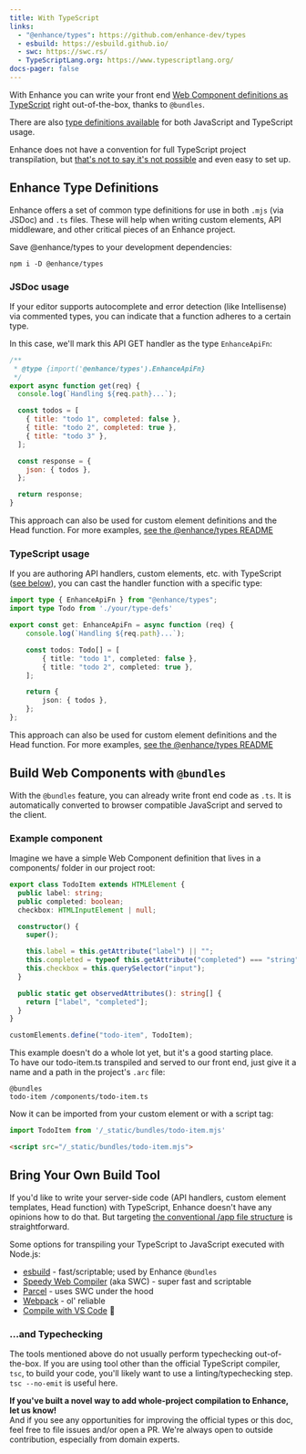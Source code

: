 ```yaml
---
title: With TypeScript
links:
  - "@enhance/types": https://github.com/enhance-dev/types
  - esbuild: https://esbuild.github.io/
  - swc: https://swc.rs/
  - TypeScriptLang.org: https://www.typescriptlang.org/
docs-pager: false
---
```


With Enhance you can write your front end [Web Component definitions as TypeScript](#build-web-components-with-bundles) right out-of-the-box, thanks to `@bundles`.

There are also [type definitions available](#enhance-type-definitions) for both JavaScript and TypeScript usage.

Enhance does not have a convention for full TypeScript project transpilation, but [that's not to say it's not possible](#bring-your-own-build-tool) and even easy to set up.

## Enhance Type Definitions

Enhance offers a set of common type definitions for use in both `.mjs` (via JSDoc) and `.ts` files.
These will help when writing custom elements, API middleware, and other critical pieces of an Enhance project.

Save @enhance/types to your development dependencies:

```shell
npm i -D @enhance/types
```

### JSDoc usage

If your editor supports autocomplete and error detection (like Intellisense) via commented types, you can indicate that a function adheres to a certain type.

In this case, we'll mark this API GET handler as the type `EnhanceApiFn`:

```javascript
/**
 * @type {import('@enhance/types').EnhanceApiFn}
 */
export async function get(req) {
  console.log(`Handling ${req.path}...`);

  const todos = [
    { title: "todo 1", completed: false },
    { title: "todo 2", completed: true },
    { title: "todo 3" },
  ];

  const response = {
    json: { todos },
  };

  return response;
}
```

<doc-callout level="info" mark="none" thin>

This approach can also be used for custom element definitions and the Head function.
For more examples, [see the @enhance/types README](https://github.com/enhance-dev/types)

</doc-callout>

### TypeScript usage

If you are authoring API handlers, custom elements, etc. with TypeScript ([see below](#bring-your-own-build-tool)), you can cast the handler function with a specific type:

```typescript
import type { EnhanceApiFn } from "@enhance/types";
import type Todo from './your/type-defs'

export const get: EnhanceApiFn = async function (req) {
	console.log(`Handling ${req.path}...`);

	const todos: Todo[] = [
		{ title: "todo 1", completed: false },
		{ title: "todo 2", completed: true },
	];

	return {
		json: { todos },
	};
};
```

<doc-callout level="info" mark="none" thin>

This approach can also be used for custom element definitions and the Head function.
For more examples, [see the @enhance/types README](https://github.com/enhance-dev/types)

</doc-callout>

## Build Web Components with `@bundles`

With the `@bundles` feature, you can already write front end code as `.ts`.
It is automatically converted to browser compatible JavaScript and served to the client.

### Example component

Imagine we have a simple Web Component definition that lives in a components/ folder in our project root:

<doc-code filename="components/todo-item.ts">

```typescript
export class TodoItem extends HTMLElement {
  public label: string;
  public completed: boolean;
  checkbox: HTMLInputElement | null;

  constructor() {
    super();

    this.label = this.getAttribute("label") || "";
    this.completed = typeof this.getAttribute("completed") === "string";
    this.checkbox = this.querySelector("input");
  }

  public static get observedAttributes(): string[] {
    return ["label", "completed"];
  }
}

customElements.define("todo-item", TodoItem);
```

</doc-code>

This example doesn't do a whole lot yet, but it's a good starting place.  
To have our todo-item.ts transpiled and served to our front end, just give it a name and a path in the project's `.arc` file:

```arc
@bundles
todo-item /components/todo-item.ts
```

Now it can be imported from your custom element or with a script tag:

```javascript
import TodoItem from '/_static/bundles/todo-item.mjs'
```

```html
<script src="/_static/bundles/todo-item.mjs">
```

## Bring Your Own Build Tool

If you'd like to write your server-side code (API handlers, custom element templates, Head function) with TypeScript, Enhance doesn't have any opinions how to do that.
But targeting [the conventional /app file structure](/docs/learn/starter-project/structure) is straightforward.

Some options for transpiling your TypeScript to JavaScript executed with Node.js:

- [esbuild](https://esbuild.github.io/) - fast/scriptable; used by Enhance `@bundles`
- [Speedy Web Compiler](https://swc.rs/) (aka SWC) - super fast and scriptable
- [Parcel](https://parceljs.org/languages/typescript/) - uses SWC under the hood
- [Webpack](https://webpack.js.org/guides/typescript/) - ol' reliable
- [Compile with VS Code](https://code.visualstudio.com/docs/typescript/typescript-compiling) 🤯

### ...and Typechecking

The tools mentioned above do not usually perform typechecking out-of-the-box.
If you are using tool other than the official TypeScript compiler, `tsc`, to build your code, you'll likely want to use a linting/typechecking step.
`tsc --no-emit` is useful here.

<doc-callout level="tip" mark="📢">

**If you've built a novel way to add whole-project compilation to Enhance, let us know!**  
And if you see any opportunities for improving the official types or this doc, feel free to file issues and/or open a PR.
We're always open to outside contribution, especially from domain experts.

</doc-callout>
